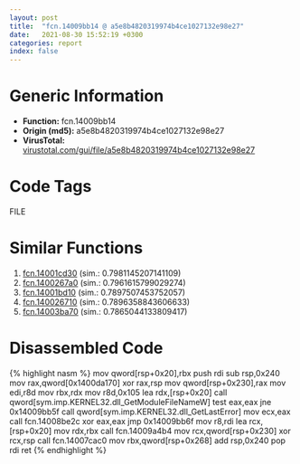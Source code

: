 ```yaml
---
layout: post
title:  "fcn.14009bb14 @ a5e8b4820319974b4ce1027132e98e27"
date:   2021-08-30 15:52:19 +0300
categories: report
index: false
---
```


# Generic Information
- **Function:** fcn.14009bb14
- **Origin (md5):** a5e8b4820319974b4ce1027132e98e27
- **VirusTotal:** [virustotal.com/gui/file/a5e8b4820319974b4ce1027132e98e27][virustotal_ref]

# Code Tags
<span class="tag" id="FILE">FILE</span>


# Similar Functions

1. [fcn.14001cd30][similar_1_ref] (sim.: 0.7981145207141109)
2. [fcn.1400267a0][similar_2_ref] (sim.: 0.7961615799029274)
3. [fcn.14001bd10][similar_3_ref] (sim.: 0.7897507453752057)
4. [fcn.140026710][similar_4_ref] (sim.: 0.7896358843606633)
5. [fcn.14003ba70][similar_5_ref] (sim.: 0.7865044133809417)


# Disassembled Code

{% highlight nasm %}
mov qword[rsp+0x20],rbx
push rdi
sub rsp,0x240
mov rax,qword[0x1400da170]
xor rax,rsp
mov qword[rsp+0x230],rax
mov edi,r8d
mov rbx,rdx
mov r8d,0x105
lea rdx,[rsp+0x20]
call qword[sym.imp.KERNEL32.dll_GetModuleFileNameW]
test eax,eax
jne 0x14009bb5f
call qword[sym.imp.KERNEL32.dll_GetLastError]
mov ecx,eax
call fcn.14008be2c
xor eax,eax
jmp 0x14009bb6f
mov r8,rdi
lea rcx,[rsp+0x20]
mov rdx,rbx
call fcn.14009a4b4
mov rcx,qword[rsp+0x230]
xor rcx,rsp
call fcn.14007cac0
mov rbx,qword[rsp+0x268]
add rsp,0x240
pop rdi
ret 
{% endhighlight %}


[similar_1_ref]: /report/fcn.14001cd30@a5e8b4820319974b4ce1027132e98e27
[similar_2_ref]: /report/fcn.1400267a0@a5e8b4820319974b4ce1027132e98e27
[similar_3_ref]: /report/fcn.14001bd10@3bee9e0608c478ffce0d10559aae732b
[similar_4_ref]: /report/fcn.140026710@a5e8b4820319974b4ce1027132e98e27
[similar_5_ref]: /report/fcn.14003ba70@3bee9e0608c478ffce0d10559aae732b
[virustotal_ref]: https://www.virustotal.com/gui/file/a5e8b4820319974b4ce1027132e98e27